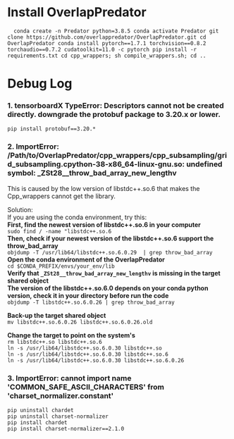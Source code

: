 # Install OverlapPredator
`  
conda create -n Predator python=3.8.5
conda activate Predator
git clone https://github.com/overlappredator/OverlapPredator.git
cd OverlapPredator
conda install pytorch==1.7.1 torchvision==0.8.2 torchaudio==0.7.2 cudatoolkit=11.0 -c pytorch
pip install -r requirements.txt
cd cpp_wrappers; sh compile_wrappers.sh; cd ..
`


# Debug Log

### 1. tensorboardX TypeError: Descriptors cannot not be created directly. downgrade the protobuf package to 3.20.x or lower.  
`pip install protobuf==3.20.*`<br>



### 2. ImportError: /Path/to/OverlapPredator/cpp_wrappers/cpp_subsampling/grid_subsampling.cpython-38-x86_64-linux-gnu.so: undefined symbol: _ZSt28__throw_bad_array_new_lengthv  
This is caused by the low version of libstdc++.so.6 that makes the Cpp_wrappers cannot get the library.<br>

Solution:<br>
If you are using the conda environment, try this:<br>
**First, find the newest version of libstdc++.so.6 in your computer**<br>
`sudo find / -name "libstdc++.so.6`<br>
**Then, check if your newest version of the libstdc++.so.6 support the throw_bad_array**<br>
`objdump -T /usr/lib64/libstdc++.so.6.0.29  | grep throw_bad_array`<br>
**Open the conda environment of the OverlapPredator**<br>
`cd $CONDA_PREFIX/envs/your_env/lib`<br>
**Verify that `_ZSt28__throw_bad_array_new_lengthv` is missing in the target shared object**<br>
**The version of the libstdc++.so.6.0 depends on your conda python version, check it in your directory before run the code**<br>
`objdump -T libstdc++.so.6.0.26 | grep throw_bad_array`<br>

**Back-up the target shared object**<br>
`mv libstdc++.so.6.0.26 libstdc++.so.6.0.26.old`<br>

**Change the target to point on the system's**<br>
`rm libstdc++.so libstdc++.so.6`<br>
`ln -s /usr/lib64/libstdc++.so.6.0.30 libstdc++.so`<br>
`ln -s /usr/lib64/libstdc++.so.6.0.30 libstdc++.so.6`<br>
`ln -s /usr/lib64/libstdc++.so.6.0.30 libstdc++.so.6.0.26`<br>

### 3. ImportError: cannot import name 'COMMON_SAFE_ASCII_CHARACTERS' from 'charset_normalizer.constant'
`pip uninstall chardet `<br>
`pip uninstall charset-normalizer`<br>
`pip install chardet `<br>
`pip install charset-normalizer==2.1.0`<br>
